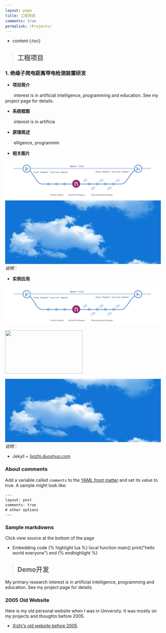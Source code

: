 ```yaml
---
layout: page
title: 工程项目
comments: true
permalink: /Projects/
---
```


* content
{:toc}

> ## 工程项目


### 1. 绝缘子爬电距离带电检测装置研发

* __项目简介__

　　interest is in artificial intelligence, programming and education. See my project page for details.
* __系统框图__

　　interest is in artificia
* __原理简述__

　　elligence, programmin
* __相关图片__

![](image/branching.png)
![](image/timg.png)
_说明_：
* __实例应用__

![](image/branching.png)

<html>
	<p>
    		<img src="https://github.com/listudystar/listudystar.github.io/raw/master/pages/image/timg.png" width="250" height="140">
	</p>
</html>

![](image/timg.png)
_说明_：

* Jekyll + [lixizhi.duoshuo.com](http://lixizhi.duoshuo.com/admin/)

### About comments
Add a variable called `comments` to the [YAML front matter](http://jekyllrb.com/docs/frontmatter/) and set its value to true. A sample might look like:

    ---
    layout: post
    comments: true
    # other options
    ---

### Sample markdowns
Click view source at the bottom of the page

* Embedding code
{% highlight lua %}
local function main()
	print("hello world everyone")
end
{% endhighlight %}


> ## Demo开发

My primary research interest is in artificial intelligence, programming and education. See my project page for details.


### 2005 Old Website 
Here is my old personal website when I was in University. It was mostly on my projects and thoughts before 2005.

* [Xizhi's old website before 2005](/oldsite2005/index.htm). 

